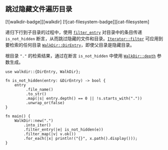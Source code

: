 ## 跳过隐藏文件遍历目录

<!--
> [file/dir/skip-dot.md](https://github.com/rust-lang-nursery/rust-cookbook/blob/master/src/file/dir/skip-dot.md)
> <br />
> commit b61c8e588ad8445de36cd5f28e99232b5f858a41 - 2020.06.01
-->

[![walkdir-badge]][walkdir] [![cat-filesystem-badge]][cat-filesystem]

递归下行到子目录的过程中，使用 [`filter_entry`] 对目录中的条目传递 `is_not_hidden` 断言，从而跳过隐藏的文件和目录。[`Iterator::filter`] 可应用到要检索的任何目录 [`WalkDir::DirEntry`]，即使父目录是隐藏目录。

根目录 `"."` 的检索结果，通过在断言 `is_not_hidden` 中使用 [`WalkDir::depth`] 参数生成。

```rust,edition2018,no_run
use walkdir::{DirEntry, WalkDir};

fn is_not_hidden(entry: &DirEntry) -> bool {
    entry
         .file_name()
         .to_str()
         .map(|s| entry.depth() == 0 || !s.starts_with("."))
         .unwrap_or(false)
}

fn main() {
    WalkDir::new(".")
        .into_iter()
        .filter_entry(|e| is_not_hidden(e))
        .filter_map(|v| v.ok())
        .for_each(|x| println!("{}", x.path().display()));
}
```

[`filter_entry`]: https://docs.rs/walkdir/*/walkdir/struct.IntoIter.html#method.filter_entry
[`Iterator::filter`]: https://doc.rust-lang.org/std/iter/trait.Iterator.html#method.filter
[`WalkDir::depth`]: https://docs.rs/walkdir/*/walkdir/struct.DirEntry.html#method.depth
[`WalkDir::DirEntry`]: https://docs.rs/walkdir/*/walkdir/struct.DirEntry.html
